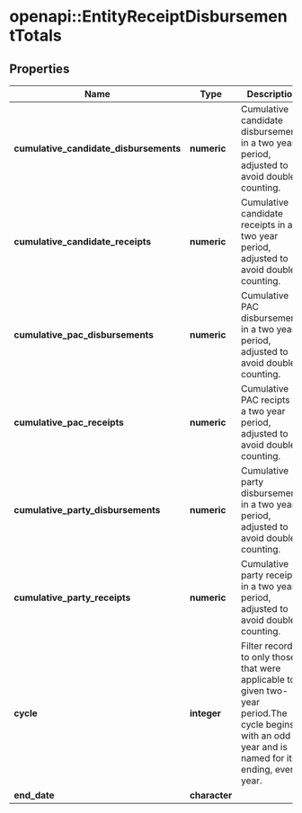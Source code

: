 # openapi::EntityReceiptDisbursementTotals


## Properties
Name | Type | Description | Notes
------------ | ------------- | ------------- | -------------
**cumulative_candidate_disbursements** | **numeric** | Cumulative candidate disbursements in a two year period, adjusted to avoid double counting. | [optional] 
**cumulative_candidate_receipts** | **numeric** | Cumulative candidate receipts in a two year period, adjusted to avoid double counting. | [optional] 
**cumulative_pac_disbursements** | **numeric** | Cumulative PAC disbursements in a two year period, adjusted to avoid double counting. | [optional] 
**cumulative_pac_receipts** | **numeric** | Cumulative PAC recipts in a two year period, adjusted to avoid double counting. | [optional] 
**cumulative_party_disbursements** | **numeric** | Cumulative party disbursements in a two year period, adjusted to avoid double counting. | [optional] 
**cumulative_party_receipts** | **numeric** | Cumulative party receipts in a two year period, adjusted to avoid double counting. | [optional] 
**cycle** | **integer** |  Filter records to only those that were applicable to a given two-year period.The cycle begins with an odd year and is named for its ending, even year.  | [optional] 
**end_date** | **character** |  | [optional] 


